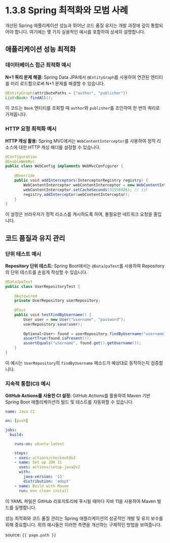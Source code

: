 # 1.3.8 Spring 최적화와 모범 사례

개선된 Spring 애플리케이션 성능과 뛰어난 코드 품질 유지는 개발 과정에 깊이 통합되어야 합니다. 여기에는 몇 가지 실용적인 예시를 포함하여 상세히 설명합니다.

## 애플리케이션 성능 최적화

### 데이터베이스 접근 최적화 예시

**N+1 쿼리 문제 해결:**
Spring Data JPA에서 `@EntityGraph`를 사용하여 연관된 엔티티를 미리 로드함으로써 N+1 문제를 해결할 수 있습니다.

```java
@EntityGraph(attributePaths = {"author", "publisher"})
List<Book> findAll();
```

이 코드는 `Book` 엔티티를 조회할 때 `author`와 `publisher`를 조인하여 한 번의 쿼리로 가져옵니다.

### HTTP 요청 최적화 예시

**HTTP 캐싱 활용:**
Spring MVC에서는 `WebContentInterceptor`를 사용하여 정적 리소스에 대한 HTTP 캐싱 헤더를 설정할 수 있습니다.

```java
@Configuration
@EnableWebMvc
public class WebConfig implements WebMvcConfigurer {
    
    @Override
    public void addInterceptors(InterceptorRegistry registry) {
        WebContentInterceptor webContentInterceptor = new WebContentInterceptor();
        webContentInterceptor.setCacheSeconds(31556926); // 1년
        registry.addInterceptor(webContentInterceptor);
    }
}
```

이 설정은 브라우저가 정적 리소스를 캐시하도록 하여, 불필요한 네트워크 요청을 줄입니다.

## 코드 품질과 유지 관리

### 단위 테스트 예시

**Repository 단위 테스트:**
Spring Boot에서는 `@DataJpaTest`를 사용하여 Repository의 단위 테스트를 손쉽게 작성할 수 있습니다.

```java
@DataJpaTest
public class UserRepositoryTest {
    
    @Autowired
    private UserRepository userRepository;
    
    @Test
    public void testFindByUsername() {
        User user = new User("username", "password");
        userRepository.save(user);
        
        Optional<User> found = userRepository.findByUsername("username");
        assertTrue(found.isPresent());
        assertEquals("username", found.get().getUsername());
    }
}
```

이 예시는 `UserRepository`의 `findByUsername` 메소드가 예상대로 동작하는지 검증합니다.

### 지속적 통합(CI) 예시

**GitHub Actions를 사용한 CI 설정:**
GitHub Actions를 활용하여 Maven 기반 Spring Boot 애플리케이션의 빌드 및 테스트를 자동화할 수 있습니다.

```yaml
name: Java CI

on: [push]

jobs:
  build:

    runs-on: ubuntu-latest

    steps:
    - uses: actions/checkout@v2
    - name: Set up JDK 11
      uses: actions/setup-java@v2
      with:
        java-version: '11'
        distribution: 'adopt'
    - name: Build with Maven
      run: mvn clean install
```

이 YAML 파일은 GitHub 리포지토리에 푸시될 때마다 자바 11을 사용하여 Maven 빌드를 실행합니다.

성능 최적화와 코드 품질 관리는 Spring 애플리케이션의 성공적인 개발 및 유지 보수를 위해 중요합니다. 위의 예시들은 이러한 측면을 개선하는 구체적인 방법을 보여줍니다.

source: `{{ page.path }}`

